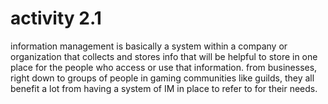 # activity 2.1

information management is basically a system within a company or organization that collects and stores info that will be helpful to store in one place for the people who access or use that information. from businesses, right down to groups of people in gaming communities like guilds, they all benefit a lot from having a system of IM in place to refer to for their needs.

